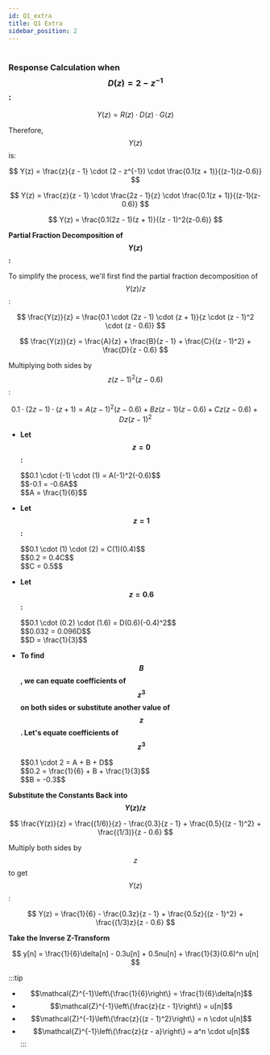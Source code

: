 ```yaml
---
id: Q1_extra
title: Q1 Extra
sidebar_position: 2
---
```


# 

### Response Calculation when $$D(z) = 2 - z^{-1}$$:

$$
Y(z) = R(z) \cdot D(z) \cdot G(z)
$$

Therefore, $$Y(z)$$ is:

$$
Y(z) = \frac{z}{z - 1} \cdot (2 - z^{-1}) \cdot \frac{0.1(z + 1)}{(z-1)(z-0.6)}
$$

$$
Y(z) = \frac{z}{z - 1} \cdot \frac{2z - 1}{z} \cdot \frac{0.1(z + 1)}{(z-1)(z-0.6)}
$$

$$
Y(z) = \frac{0.1(2z - 1)(z + 1)}{(z - 1)^2(z-0.6)}
$$

**Partial Fraction Decomposition of $$Y(z)$$:**

To simplify the process, we'll first find the partial fraction decomposition of $$Y(z)/z$$:

$$
\frac{Y(z)}{z} = \frac{0.1 \cdot (2z - 1) \cdot (z + 1)}{z \cdot (z - 1)^2 \cdot (z - 0.6)}
$$


$$
\frac{Y(z)}{z} = \frac{A}{z} + \frac{B}{z - 1} + \frac{C}{(z - 1)^2} + \frac{D}{z - 0.6}
$$


Multiplying both sides by $$z(z - 1)^2(z - 0.6)$$:

$$
0.1 \cdot (2z - 1) \cdot (z + 1) = A(z - 1)^2(z - 0.6) + Bz(z - 1)(z - 0.6) + Cz(z - 0.6) + Dz(z - 1)^2
$$


*   **Let $$z = 0$$:**
    <div style={{display:"block", paddingLeft: "2rem"}}>
    $$0.1 \cdot (-1) \cdot (1) = A(-1)^2(-0.6)$$
    </div>
    <div style={{display:"block", paddingLeft: "2rem"}}>
    $$-0.1 = -0.6A$$
    </div>
    <div style={{display:"block", paddingLeft: "2rem"}}>
    $$A = \frac{1}{6}$$
    </div>

*   **Let $$z = 1$$:**
    <div style={{display:"block", paddingLeft: "2rem"}}>
    $$0.1 \cdot (1) \cdot (2) = C(1)(0.4)$$
    </div>
    <div style={{display:"block", paddingLeft: "2rem"}}>
    $$0.2 = 0.4C$$
    </div>
    <div style={{display:"block", paddingLeft: "2rem"}}>
    $$C = 0.5$$
    </div>

*   **Let $$z = 0.6$$:**
    <div style={{display:"block", paddingLeft: "2rem"}}>
    $$0.1 \cdot (0.2) \cdot (1.6) = D(0.6)(-0.4)^2$$
    </div>
    <div style={{display:"block", paddingLeft: "2rem"}}>
    $$0.032 = 0.096D$$
    </div>
    <div style={{display:"block", paddingLeft: "2rem"}}>
    $$D = \frac{1}{3}$$
    </div>

*   **To find $$B$$, we can equate coefficients of $$z^3$$ on both sides or substitute another value of $$z$$. Let's equate coefficients of $$z^3$$**
    <div style={{display:"block", paddingLeft: "2rem"}}>
    $$0.1 \cdot 2 = A + B + D$$
    </div>
    <div style={{display:"block", paddingLeft: "2rem"}}>
    $$0.2 = \frac{1}{6} + B + \frac{1}{3}$$
    </div>
    <div style={{display:"block", paddingLeft: "2rem"}}>
    $$B = -0.3$$
    </div>

**Substitute the Constants Back into $$Y(z)/z$$**


$$
\frac{Y(z)}{z} = \frac{(1/6)}{z} - \frac{0.3}{z - 1} + \frac{0.5}{(z - 1)^2} + \frac{(1/3)}{z - 0.6}
$$

Multiply both sides by $$z$$ to get $$Y(z)$$:

$$
Y(z) = \frac{1}{6} - \frac{0.3z}{z - 1} + \frac{0.5z}{(z - 1)^2} + \frac{(1/3)z}{z - 0.6}
$$

**Take the Inverse Z-Transform**

$$
y[n] = \frac{1}{6}\delta[n] - 0.3u[n] + 0.5nu[n] + \frac{1}{3}(0.6)^n u[n]
$$

:::tip
*   $$\mathcal{Z}^{-1}\left\{\frac{1}{6}\right\} = \frac{1}{6}\delta[n]$$
*   $$\mathcal{Z}^{-1}\left\{\frac{z}{z - 1}\right\} = u[n]$$
*   $$\mathcal{Z}^{-1}\left\{\frac{z}{(z - 1)^2}\right\} = n \cdot u[n]$$
*   $$\mathcal{Z}^{-1}\left\{\frac{z}{z - a}\right\} = a^n \cdot u[n]$$
:::